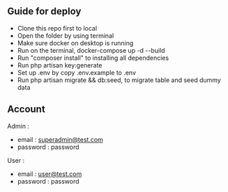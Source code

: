 ## Guide for deploy
- Clone this repo first to local
- Open the folder by using terminal
- Make sure docker on desktop is running
- Run on the terminal, docker-compose up -d --build
- Run "composer install" to installing all dependencies
- Run php artisan key:generate
- Set up .env by copy .env.example to .env
- Run php artisan migrate && db:seed, to migrate table and seed dummy data


## Account

Admin : 
- email : superadmin@test.com
- password : password

User : 
- email : user@test.com
- password : password
